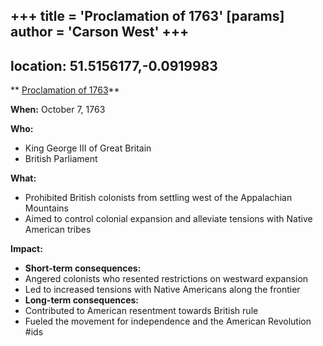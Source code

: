 +++
 title = 'Proclamation of 1763'
[params]
	author = 'Carson West'
+++
---
location: 51.5156177,-0.0919983
---
** [Proclamation of 1763](./../proclamation-of-1763/)**

**When:** October 7, 1763

**Who:**

* King George III of Great Britain
* British Parliament

**What:**

* Prohibited British colonists from settling west of the Appalachian Mountains
* Aimed to control colonial expansion and alleviate tensions with Native American tribes

**Impact:**

* **Short-term consequences:**
 * Angered colonists who resented restrictions on westward expansion
 * Led to increased tensions with Native Americans along the frontier
* **Long-term consequences:**
 * Contributed to American resentment towards British rule
 * Fueled the movement for independence and the American Revolution
#ids